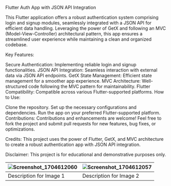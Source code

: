 Flutter Auth App with JSON API Integration

This Flutter application offers a robust authentication system comprising login and signup modules, seamlessly integrated with a JSON API for efficient data handling. Leveraging the power of GetX and following an MVC (Model-View-Controller) architectural pattern, this app ensures a streamlined user experience while maintaining a clean and organized codebase.

Key Features:

Secure Authentication: Implementing reliable login and signup functionalities.
JSON API Integration: Seamless interaction with external data via JSON API endpoints.
GetX State Management: Efficient state management for a smoother app experience.
MVC Architecture: Well-structured code following the MVC pattern for maintainability.
Flutter Compatibility: Compatible across various Flutter-supported platforms.
How to Use:

Clone the repository.
Set up the necessary configurations and dependencies.
Run the app on your preferred Flutter-supported platform.
Contributions: Contributions and enhancements are welcome! Feel free to fork the project and submit pull requests for new features, bug fixes, or optimizations.

Credits: This project uses the power of Flutter, GetX, and MVC architecture to create a robust authentication app with JSON API integration.

Disclaimer: This project is for educational and demonstrative purposes only.

| ![Screenshot_1704612060](IMAGE_URL_1) | ![Screenshot_1704612057](IMAGE_URL_2) |
|---------------------------------------|---------------------------------------|
| Description for Image 1                | Description for Image 2                |




